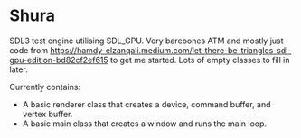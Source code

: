 # Shura

SDL3 test engine utilising SDL_GPU. Very barebones ATM and mostly just code from 
https://hamdy-elzanqali.medium.com/let-there-be-triangles-sdl-gpu-edition-bd82cf2ef615
to get me started. Lots of empty classes to fill in later.

Currently contains:
- A basic renderer class that creates a device, command buffer, and vertex buffer.
- A basic main class that creates a window and runs the main loop.